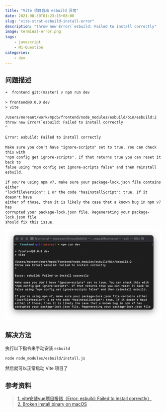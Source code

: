 ```yaml
---
title: "Vite 项目启动 esbuild 异常"
date: 2021-08-30T01:23:15+08:00
slug: "vite-strat-esbuild-install-error"
description: "throw new Error(`esbuild: Failed to install correctly"
image: terminal-error.png
tags: 
    - javascript
    - M1-Question
categories:
    - dev
---
```



## 问题描述
```
➜  frontend git:(master) ✗ npm run dev

> frontend@0.0.0 dev
> vite

/Users/moreant/work/mpcb/frontend/node_modules/esbuild/bin/esbuild:2
throw new Error(`esbuild: Failed to install correctly
^

Error: esbuild: Failed to install correctly

Make sure you don't have "ignore-scripts" set to true. You can check this with
"npm config get ignore-scripts". If that returns true you can reset it back to
false using "npm config set ignore-scripts false" and then reinstall esbuild.

If you're using npm v7, make sure your package-lock.json file contains either
"lockfileVersion": 1 or the code "hasInstallScript": true. If it doesn't have
either of those, then it is likely the case that a known bug in npm v7 has
corrupted your package-lock.json file. Regenerating your package-lock.json file
should fix this issue.
```

![控制台报错](terminal-error.png)
  
## 解决方法
执行以下指令来手动安装 `esbuild`  
```zsh
node node_modules/esbuild/install.js
```

然后就可以正常启动 Vite 项目了  

## 参考资料
> [1. vite安装vue项目报错（Error: esbuild: Failed to install correctly）](https://blog.csdn.net/m0_37682004/article/details/115001613)  
> [2. Broken install binary on macOS](https://github.com/evanw/esbuild/issues/462#issuecomment-782833191)